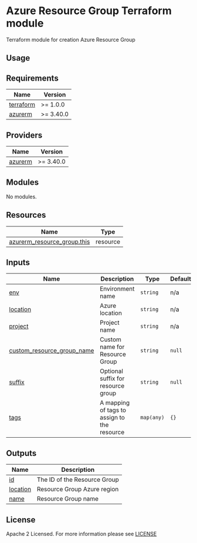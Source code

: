 # Azure Resource Group Terraform module
Terraform module for creation Azure Resource Group

## Usage

<!-- BEGIN_TF_DOCS -->
## Requirements

| Name                                                                      | Version   |
| ------------------------------------------------------------------------- | --------- |
| <a name="requirement_terraform"></a> [terraform](#requirement\_terraform) | >= 1.0.0  |
| <a name="requirement_azurerm"></a> [azurerm](#requirement\_azurerm)       | >= 3.40.0 |

## Providers

| Name                                                          | Version   |
| ------------------------------------------------------------- | --------- |
| <a name="provider_azurerm"></a> [azurerm](#provider\_azurerm) | >= 3.40.0 |

## Modules

No modules.

## Resources

| Name                                                                                                                          | Type     |
| ----------------------------------------------------------------------------------------------------------------------------- | -------- |
| [azurerm_resource_group.this](https://registry.terraform.io/providers/hashicorp/azurerm/latest/docs/resources/resource_group) | resource |

## Inputs

| Name                                                                                                                   | Description                                 | Type       | Default | Required |
| ---------------------------------------------------------------------------------------------------------------------- | ------------------------------------------- | ---------- | ------- | :------: |
| <a name="input_env"></a> [env](#input\_env)                                                                            | Environment name                            | `string`   | n/a     |   yes    |
| <a name="input_location"></a> [location](#input\_location)                                                             | Azure location                              | `string`   | n/a     |   yes    |
| <a name="input_project"></a> [project](#input\_project)                                                                | Project name                                | `string`   | n/a     |   yes    |
| <a name="input_custom_resource_group_name"></a> [custom\_resource\_group\_name](#input\_custom\_resource\_group\_name) | Custom name for Resource Group              | `string`   | `null`  |    no    |
| <a name="input_suffix"></a> [suffix](#input\_suffix)                                                                   | Optional suffix for resource group          | `string`   | `null`  |    no    |
| <a name="input_tags"></a> [tags](#input\_tags)                                                                         | A mapping of tags to assign to the resource | `map(any)` | `{}`    |    no    |

## Outputs

| Name                                                         | Description                  |
| ------------------------------------------------------------ | ---------------------------- |
| <a name="output_id"></a> [id](#output\_id)                   | The ID of the Resource Group |
| <a name="output_location"></a> [location](#output\_location) | Resource Group Azure region  |
| <a name="output_name"></a> [name](#output\_name)             | Resource Group name          |
<!-- END_TF_DOCS -->

## License

Apache 2 Licensed. For more information please see [LICENSE](https://github.com/data-platform-hq/terraform-azurerm-resource-group/tree/main/LICENSE)
